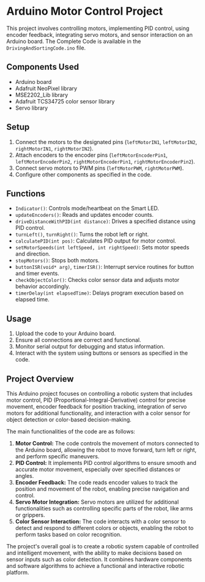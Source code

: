 # Arduino Motor Control Project

This project involves controlling motors, implementing PID control, using encoder feedback, integrating servo motors, and sensor interaction on an Arduino board. The Complete Code is available in the `DrivingAndSortingCode.ino` file.


## Components Used
- Arduino board
- Adafruit NeoPixel library
- MSE2202_Lib library
- Adafruit TCS34725 color sensor library
- Servo library

## Setup
1. Connect the motors to the designated pins (`leftMotorIN1`, `leftMotorIN2`, `rightMotorIN1`, `rightMotorIN2`).
2. Attach encoders to the encoder pins (`leftMotorEncoderPin1`, `leftMotorEncoderPin2`, `rightMotorEncoderPin1`, `rightMotorEncoderPin2`).
3. Connect servo motors to PWM pins (`leftMotorPWM`, `rightMotorPWM`).
4. Configure other components as specified in the code.

## Functions
- `Indicator()`: Controls mode/heartbeat on the Smart LED.
- `updateEncoders()`: Reads and updates encoder counts.
- `driveDistanceWithPID(int distance)`: Drives a specified distance using PID control.
- `turnLeft()`, `turnRight()`: Turns the robot left or right.
- `calculatePID(int pos)`: Calculates PID output for motor control.
- `setMotorSpeeds(int leftSpeed, int rightSpeed)`: Sets motor speeds and direction.
- `stopMotors()`: Stops both motors.
- `buttonISR(void* arg)`, `timerISR()`: Interrupt service routines for button and timer events.
- `checkObjectColor()`: Checks color sensor data and adjusts motor behavior accordingly.
- `timerDelay(int elapsedTime)`: Delays program execution based on elapsed time.

## Usage
1. Upload the code to your Arduino board.
2. Ensure all connections are correct and functional.
3. Monitor serial output for debugging and status information.
4. Interact with the system using buttons or sensors as specified in the code.

## Project Overview
This Arduino project focuses on controlling a robotic system that includes motor control, PID (Proportional-Integral-Derivative) control for precise movement, encoder feedback for position tracking, integration of servo motors for additional functionality, and interaction with a color sensor for object detection or color-based decision-making.

The main functionalities of the code are as follows:
1. **Motor Control:** The code controls the movement of motors connected to the Arduino board, allowing the robot to move forward, turn left or right, and perform specific maneuvers.
2. **PID Control:** It implements PID control algorithms to ensure smooth and accurate motor movement, especially over specified distances or angles.
3. **Encoder Feedback:** The code reads encoder values to track the position and movement of the robot, enabling precise navigation and control.
4. **Servo Motor Integration:** Servo motors are utilized for additional functionalities such as controlling specific parts of the robot, like arms or grippers.
5. **Color Sensor Interaction:** The code interacts with a color sensor to detect and respond to different colors or objects, enabling the robot to perform tasks based on color recognition.

The project's overall goal is to create a robotic system capable of controlled and intelligent movement, with the ability to make decisions based on sensor inputs such as color detection. It combines hardware components and software algorithms to achieve a functional and interactive robotic platform.
